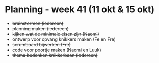 # Planning - week 41 (11 okt & 15 okt)
- ~~brainstormen (iedereen)~~
- ~~planning maken (iedereen)~~
- ~~kijken wat de minimale eisen zijn (Naomi)~~
- ontwerp voor opvang knikkers maken (Fe en Fre)
- ~~scrumboard bijwerken (Fre)~~
- code voor poortje maken (Naomi en Luuk)
- ~~thema bedenken knikkerbaan (iedereen)~~
